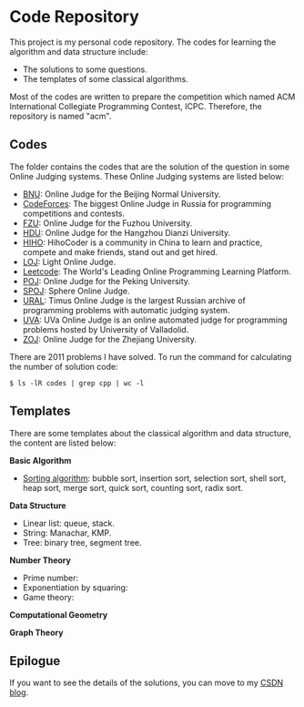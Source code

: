 Code Repository
=========================

This project is my personal code repository. The codes for learning the algorithm and data structure include:

- The solutions to some questions.
- The templates of some classical algorithms.

Most of the codes are written to prepare the competition which named ACM International Collegiate Programming Contest, ICPC. Therefore, the repository is named "acm".

Codes
-----------------

The folder contains the codes that are the solution of the question in some Online Judging systems. These Online Judging systems are listed below:

- [BNU](http://www.bnuoj.com/v3/index.php): Online Judge for the Beijing Normal University.
- [CodeForces](http://codeforces.com/): The biggest Online Judge in Russia for programming competitions and contests.
- [FZU](http://acm.fzu.edu.cn/): Online Judge for the Fuzhou University.
- [HDU](http://acm.hdu.edu.cn/): Online Judge for the Hangzhou Dianzi University.
- [HIHO](https://hihocoder.com/): HihoCoder is a community in China to learn and practice, compete and make friends, stand out and get hired.
- [LOJ](http://www.lightoj.com/login_main.php): Light Online Judge.
- [Leetcode](https://leetcode.com/problemset/all/): The World's Leading Online Programming Learning Platform.
- [POJ](http://poj.org/): Online Judge for the Peking University.
- [SPOJ](http://www.spoj.com/): Sphere Online Judge.
- [URAL](http://acm.timus.ru/): Timus Online Judge is the largest Russian archive of programming problems with automatic judging system.
- [UVA](https://uva.onlinejudge.org/): UVa Online Judge is an online automated judge for programming problems hosted by University of Valladolid.
- [ZOJ](http://acm.zju.edu.cn/onlinejudge/): Online Judge for the Zhejiang University.

There are 2011 problems I have solved. To run the command for calculating the number of solution code:

```
$ ls -lR codes | grep cpp | wc -l
```


Templates
-----------------

There are some templates about the classical algorithm and data structure, the content are listed below:


**Basic Algorithm**
- [Sorting algorithm](https://github.com/JeraKrs/acm/tree/master/templates/basic_algorithm/sorting): bubble sort, insertion sort, selection sort, shell sort, heap sort, merge sort, quick sort, counting sort, radix sort.

**Data Structure**
- Linear list: queue, stack.
- String: Manachar, KMP.
- Tree: binary tree, segment tree.

**Number Theory**
- Prime number:
- Exponentiation by squaring:
- Game theory:

**Computational Geometry**

**Graph Theory**


Epilogue
-----------------

If you want to see the details of the solutions, you can move to my [CSDN blog](http://blog.csdn.net/keshuai19940722).
